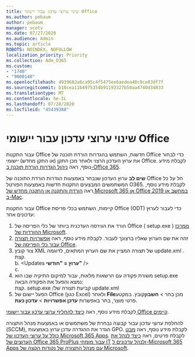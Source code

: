 ```yaml
---
title: שינוי ערוצי עדכון עבור יישומי Office
ms.author: pebaum
author: pebaum
manager: scotv
ms.date: 07/27/2020
ms.audience: Admin
ms.topic: article
ROBOTS: NOINDEX, NOFOLLOW
localization_priority: Priority
ms.collection: Adm_O365
ms.custom:
- "1740"
- "9000140"
ms.openlocfilehash: 4939682a6ca95c4f5475ee6aedea48c9ce83df7f
ms.sourcegitcommit: b10cea11b4975354b91193327b58aa4740d34833
ms.translationtype: MT
ms.contentlocale: he-IL
ms.lasthandoff: 07/28/2020
ms.locfileid: "45439388"
---
```

# <a name="change-update-channels-for-office-apps"></a>שינוי ערוצי עדכון עבור יישומי Office

עבור התקנות Office חדשות, השתמש בהגדרות הורדת תוכנה של Office כדי לבחור את ערוץ העדכון הרצוי ולאחר מכן התקן (או התקן מחדש) יישומי Office. לקבלת מידע נוסף, ראה [ניהול הגדרות הורדת תוכנה ב-Office 365](https://docs.microsoft.com/deployoffice/manage-software-download-settings-office-365). 

**שים לב** ערוץ העדכון שנבחר באמצעות הגדרות הורדת התוכנה של Office חל על כל המשתמשים המבצעים התקנות חדשות באמצעות הפורטל O365. לקבלת מידע נוסף, ראה [הורדת והתקנה או התקנה מחדש של Microsoft 365 או Office 2019 במחשב או ב-Mac](https://support.microsoft.com/office/download-and-install-or-reinstall-microsoft-365-or-office-2019-on-a-pc-or-mac-4414eaaf-0478-48be-9c42-23adc4716658).   

עבור התקנות Office קיימות, השתמש בכלי פריסת Office (ODT) כדי לעבור לערוץ עדכונים אחר:  

1. הורד את הגירסה העדכנית ביותר של כלי הפריסה של Office ( setup.exe ) [ממרכז ההורדות של Microsoft](https://go.microsoft.com/fwlink/p/?LinkID=626065).
2. זהה את שם הערוץ שאליו ברצונך לעבור. לקבלת מידע נוסף, ראה [אפשרויות תצורה עבור כלי הפריסה של Office](https://docs.microsoft.com/DeployOffice/configuration-options-for-the-office-2016-deployment-tool#channel-attribute-part-of-add-element).
3. צור קובץ XML של תצורה המציין את שם הערוץ המתאים, לדוגמה update.xml .  
    קצת. <Configuration>  
    b. <Updates **ערוץ = "חודשי"** />  
    c. </Configuration>
4. משורת פקודה עם הרשאות מלאות, עבור למיקום התיקיה שבו הוא setup.exe נמצא והפעל את הפקודה הבאה:  
    קצת. setup.exe /קביעת תצורה של update.xml
5. הפעל יישום של Office (כגון Excel) ולאחר **File**מכן בחר  >  **חשבון**קובץ. במקטע פרטי מוצר, בחר באפשרות **עדכן אפשרויות**  >  **עדכון כעת**.

לקבלת מידע נוסף, ראה [כיצד להחליף ערוצי עדכון עבור יישומי Office קיימים](https://support.microsoft.com/help/3185078/how-to-switch-from-semi-annual-channel-to-monthly-channel). 

להחלפת ערוצי עדכון עבור קבוצה נבחרת של משתמשים או באמצעות מנהל התצורה (SCCM), הגדר את ההגדרה עדכן ערוץ באמצעות GPO. לקבלת מידע נוסף, ראה [מבט כולל על ערוצי העדכון של Microsoft 365 Apps](https://docs.microsoft.com/deployoffice/overview-update-channels#group-policy). לקבלת פרטים, ראה [כיצד לנהל את הערוצים של Office 365 ProPlus עבור מומחי IT](https://techcommunity.microsoft.com/t5/office-365-blog/how-to-manage-office-365-proplus-channels-for-it-pros/ba-p/795813) [ולנהל עדכונים ל-Microsoft 365 Apps עם מנהל התצורה של נקודות הקצה של Microsoft](https://docs.microsoft.com/deployoffice/manage-microsoft-365-apps-updates-configuration-manager).